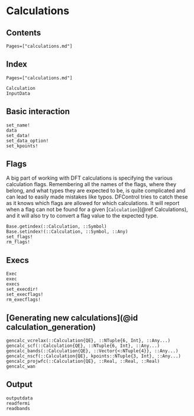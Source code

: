 # Calculations

## Contents
```@contents
Pages=["calculations.md"]
```
## Index
```@index
Pages=["calculations.md"]
```

```@docs
Calculation
InputData
```

## Basic interaction
```@docs
set_name!
data
set_data!
set_data_option!
set_kpoints!
```

## Flags
A big part of working with DFT calculations is specifying the various calculation flags.
Remembering all the names of the flags, where they belong, and what types they are expected to be,
is quite complicated and can lead to easily made mistakes like typos.
DFControl tries to catch these as it knows which flags are allowed for which calculations.
It will report when a flag can not be found for a given [`Calculation`](@ref Calculations),
and it will also try to convert a flag value to the expected type.

```@docs
Base.getindex(::Calculation, ::Symbol)
Base.setindex!(::Calculation, ::Symbol, ::Any)
set_flags!
rm_flags!
```

## Execs
```@docs
Exec
exec
execs
set_execdir!
set_execflags!
rm_execflags!
```

## [Generating new calculations](@id calculation_generation)
```@docs
gencalc_vcrelax(::Calculation{QE}, ::NTuple{6, Int}, ::Any...)
gencalc_scf(::Calculation{QE}, ::NTuple{6, Int}, ::Any...)
gencalc_bands(::Calculation{QE}, ::Vector{<:NTuple{4}}, ::Any...)
gencalc_nscf(::Calculation{QE}, kpoints::NTuple{3, Int}, ::Any...)
gencalc_projwfc(::Calculation{QE}, ::Real, ::Real, ::Real)
gencalc_wan
```

## Output 
```@docs
outputdata
readfermi
readbands
```

